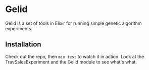 # Gelid

Gelid is a set of tools in Elixir for running simple genetic algorithm experiments.

## Installation

Check out the repo, then `mix test` to watch it in action. Look at the TravSalesExperiment and the Gelid module to see what's what.
